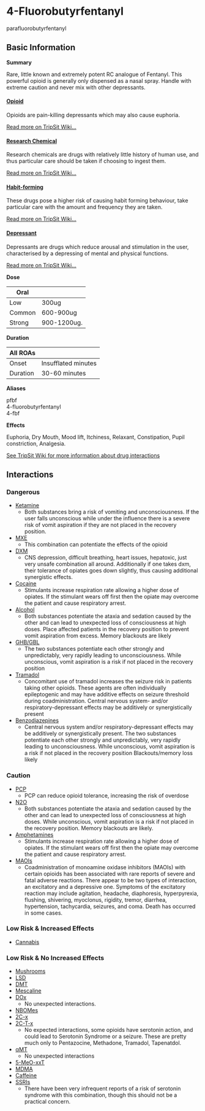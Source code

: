 # 4-Fluorobutyrfentanyl

parafluorobutyrfentanyl

## Basic Information

**Summary**

Rare, little known and extremely potent RC analogue of Fentanyl. This powerful opioid is generally only dispensed as a nasal spray. Handle with extreme caution and never mix with other depressants.

#### [Opioid](/category/opioid)

Opioids are pain-killing depressants which may also cause euphoria.

[Read more on TripSit Wiki...](#{category.wiki})

#### [Research Chemical](/category/research-chemical)

Research chemicals are drugs with relatively little history of human use, and thus particular care should be taken if choosing to ingest them.

[Read more on TripSit Wiki...](#{category.wiki})

#### [Habit-forming](/category/habit-forming)

These drugs pose a higher risk of causing habit forming behaviour, take particular care with the amount and frequency they are taken.

[Read more on TripSit Wiki...](#{category.wiki})

#### [Depressant](/category/depressant)

Depressants are drugs which reduce arousal and stimulation in the user, characterised by a depressing of mental and physical functions.

[Read more on TripSit Wiki...](#{category.wiki})

**Dose**

| Oral   |             |
| ------ | ----------- |
| Low    | 300ug       |
| Common | 600-900ug   |
| Strong | 900-1200ug. |

**Duration**

| All ROAs |                     |
| -------- | ------------------- |
| Onset    | Insufflated minutes |
| Duration | 30-60 minutes       |

**Aliases**

pfbf  
4-fluorobutyrfentanyl  
4-fbf  

**Effects**

Euphoria, Dry Mouth, Mood lift, Itchiness, Relaxant, Constipation, Pupil constriction, Analgesia.

[See TripSit Wiki for more information about drug interactions](http://combo.tripsit.me/)

## Interactions

### Dangerous

* [Ketamine](/ketamine)  
   * Both substances bring a risk of vomiting and unconsciousness. If the user falls unconscious while under the influence there is a severe risk of vomit aspiration if they are not placed in the recovery position.
* [MXE](/mxe)  
   * This combination can potentiate the effects of the opioid
* [DXM](/dxm)  
   * CNS depression, difficult breathing, heart issues, hepatoxic, just very unsafe combination all around. Additionally if one takes dxm, their tolerance of opiates goes down slightly, thus causing additional synergistic effects.
* [Cocaine](/cocaine)  
   * Stimulants increase respiration rate allowing a higher dose of opiates. If the stimulant wears off first then the opiate may overcome the patient and cause respiratory arrest.
* [Alcohol](/alcohol)  
   * Both substances potentiate the ataxia and sedation caused by the other and can lead to unexpected loss of consciousness at high doses. Place affected patients in the recovery position to prevent vomit aspiration from excess. Memory blackouts are likely
* [GHB/GBL](https://wiki.tripsit.me/wiki/GHB)  
   * The two substances potentiate each other strongly and unpredictably, very rapidly leading to unconsciousness. While unconscious, vomit aspiration is a risk if not placed in the recovery position
* [Tramadol](/tramadol)  
   * Concomitant use of tramadol increases the seizure risk in patients taking other opioids. These agents are often individually epileptogenic and may have additive effects on seizure threshold during coadministration. Central nervous system- and/or respiratory-depressant effects may be additively or synergistically present
* [Benzodiazepines](https://wiki.tripsit.me/wiki/Benzodiazepines)  
   * Central nervous system and/or respiratory-depressant effects may be additively or synergistically present. The two substances potentiate each other strongly and unpredictably, very rapidly leading to unconsciousness. While unconscious, vomit aspiration is a risk if not placed in the recovery position Blackouts/memory loss likely

### Caution

* [PCP](/pcp)  
   * PCP can reduce opioid tolerance, increasing the risk of overdose
* [N2O](/nitrous)  
   * Both substances potentiate the ataxia and sedation caused by the other and can lead to unexpected loss of consciousness at high doses. While unconscious, vomit aspiration is a risk if not placed in the recovery position. Memory blackouts are likely.
* [Amphetamines](https://wiki.tripsit.me/wiki/Amphetamine)  
   * Stimulants increase respiration rate allowing a higher dose of opiates. If the stimulant wears off first then the opiate may overcome the patient and cause respiratory arrest.
* [MAOIs](https://wiki.tripsit.me/wiki/Antidepressants#MAOIs)  
   * Coadministration of monoamine oxidase inhibitors (MAOIs) with certain opioids has been associated with rare reports of severe and fatal adverse reactions. There appear to be two types of interaction, an excitatory and a depressive one. Symptoms of the excitatory reaction may include agitation, headache, diaphoresis, hyperpyrexia, flushing, shivering, myoclonus, rigidity, tremor, diarrhea, hypertension, tachycardia, seizures, and coma. Death has occurred in some cases.

### Low Risk & Increased Effects

* [Cannabis](/cannabis)

### Low Risk & No Increased Effects

* [Mushrooms](/mushrooms)
* [LSD](/lsd)
* [DMT](/dmt)
* [Mescaline](/mescaline)
* [DOx](https://wiki.tripsit.me/wiki/DOx)  
   * No unexpected interactions.
* [NBOMes](https://wiki.tripsit.me/wiki/NBOMes)
* [2C-x](https://wiki.tripsit.me/wiki/2C-X)
* [2C-T-x](https://wiki.tripsit.me/wiki/2C-X)  
   * No expected interactions, some opioids have serotonin action, and could lead to Serotonin Syndrome or a seizure. These are pretty much only to Pentazocine, Methadone, Tramadol, Tapenatdol.
* [αMT](/amt)  
   * No unexpected interactions
* [5-MeO-xxT](https://wiki.tripsit.me/wiki/5-MeO-DMT)
* [MDMA](/mdma)
* [Caffeine](/caffeine)
* [SSRIs](https://wiki.tripsit.me/wiki/Antidepressants#SSRIs)  
   * There have been very infrequent reports of a risk of serotonin syndrome with this combination, though this should not be a practical concern.